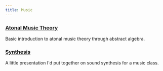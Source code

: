 ```yaml
---
title: Music
---
```


<!--- [Lists](pages/music/lists/) /-->

### [Atonal Music Theory](theory)

Basic introduction to atonal music theory through abstract algebra.

### [Synthesis](synthesis)

A little presentation I'd put together on sound synthesis for a music class.

